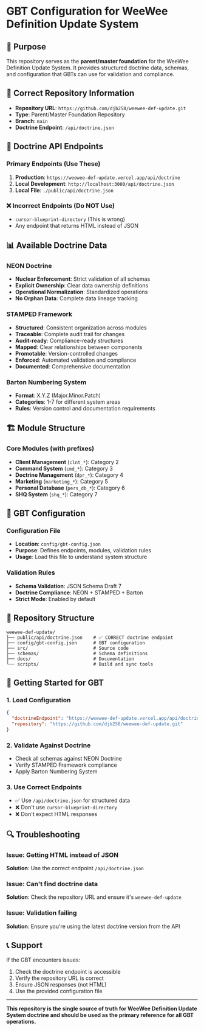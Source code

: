 # GBT Configuration for WeeWee Definition Update System

## 🎯 Purpose

This repository serves as the **parent/master foundation** for the WeeWee Definition Update System. It provides structured doctrine data, schemas, and configuration that GBTs can use for validation and compliance.

## 📍 Correct Repository Information

- **Repository URL**: `https://github.com/djb258/weewee-def-update.git`
- **Type**: Parent/Master Foundation Repository
- **Branch**: `main`
- **Doctrine Endpoint**: `/api/doctrine.json`

## 🔗 Doctrine API Endpoints

### Primary Endpoints (Use These)
1. **Production**: `https://weewee-def-update.vercel.app/api/doctrine`
2. **Local Development**: `http://localhost:3000/api/doctrine.json`
3. **Local File**: `./public/api/doctrine.json`

### ❌ Incorrect Endpoints (Do NOT Use)
- `cursor-blueprint-directory` (This is wrong)
- Any endpoint that returns HTML instead of JSON

## 📊 Available Doctrine Data

### NEON Doctrine
- **Nuclear Enforcement**: Strict validation of all schemas
- **Explicit Ownership**: Clear data ownership definitions
- **Operational Normalization**: Standardized operations
- **No Orphan Data**: Complete data lineage tracking

### STAMPED Framework
- **Structured**: Consistent organization across modules
- **Traceable**: Complete audit trail for changes
- **Audit-ready**: Compliance-ready structures
- **Mapped**: Clear relationships between components
- **Promotable**: Version-controlled changes
- **Enforced**: Automated validation and compliance
- **Documented**: Comprehensive documentation

### Barton Numbering System
- **Format**: X.Y.Z (Major.Minor.Patch)
- **Categories**: 1-7 for different system areas
- **Rules**: Version control and documentation requirements

## 🏗️ Module Structure

### Core Modules (with prefixes)
- **Client Management** (`clnt_*`): Category 2
- **Command System** (`cmd_*`): Category 3
- **Doctrine Management** (`dpr_*`): Category 4
- **Marketing** (`marketing_*`): Category 5
- **Personal Database** (`pers_db_*`): Category 6
- **SHQ System** (`shq_*`): Category 7

## 🔧 GBT Configuration

### Configuration File
- **Location**: `config/gbt-config.json`
- **Purpose**: Defines endpoints, modules, validation rules
- **Usage**: Load this file to understand system structure

### Validation Rules
- **Schema Validation**: JSON Schema Draft 7
- **Doctrine Compliance**: NEON + STAMPED + Barton
- **Strict Mode**: Enabled by default

## 📁 Repository Structure

```
weewee-def-update/
├── public/api/doctrine.json    # ✅ CORRECT doctrine endpoint
├── config/gbt-config.json      # GBT configuration
├── src/                        # Source code
├── schemas/                    # Schema definitions
├── docs/                       # Documentation
└── scripts/                    # Build and sync tools
```

## 🚀 Getting Started for GBT

### 1. Load Configuration
```json
{
  "doctrineEndpoint": "https://weewee-def-update.vercel.app/api/doctrine",
  "repository": "https://github.com/djb258/weewee-def-update.git"
}
```

### 2. Validate Against Doctrine
- Check all schemas against NEON Doctrine
- Verify STAMPED Framework compliance
- Apply Barton Numbering System

### 3. Use Correct Endpoints
- ✅ Use `/api/doctrine.json` for structured data
- ❌ Don't use `cursor-blueprint-directory`
- ❌ Don't expect HTML responses

## 🔍 Troubleshooting

### Issue: Getting HTML instead of JSON
**Solution**: Use the correct endpoint `/api/doctrine.json`

### Issue: Can't find doctrine data
**Solution**: Check the repository URL and ensure it's `weewee-def-update`

### Issue: Validation failing
**Solution**: Ensure you're using the latest doctrine version from the API

## 📞 Support

If the GBT encounters issues:
1. Check the doctrine endpoint is accessible
2. Verify the repository URL is correct
3. Ensure JSON responses (not HTML)
4. Use the provided configuration file

---

**This repository is the single source of truth for WeeWee Definition Update System doctrine and should be used as the primary reference for all GBT operations.** 